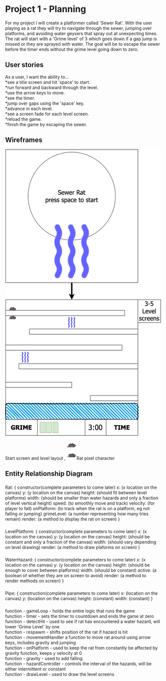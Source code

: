 # Project 1 - Planning

For my project I will create a platformer called 'Sewer Rat'.
With the user playing as a rat they will try to navigate through the sewer, jumping over platforms, and avoiding water geysers that spray out at unexpecting times. The rat will start with a 'Grime level' of 3 which goes down if a gap jump is missed or they are sprayed with water. The goal will be to escape the sewer before the timer ends without the grime level going down to zero.


## User stories
As a user, I want the ability to...  
*see a title screen and hit 'space' to start.  
*run forward and backward through the level.  
*use the arrow keys to move.  
*see the timer.  
*jump over gaps using the 'space' key.  
*advance in each level.  
*see a screen fade for each level screen.  
*reload the game.  
*finish the game by escaping the sewer.  

## Wireframes
![sewer-rat-wireframe](/sewer-rat-wireframe.png)Start screen and level layout
,
![rat](/rat.png)Rat pixel character

## Entity Relationship Diagram
###
Rat: {
    constructor(complete parameters to come later)
        x: (x location on the canvas)
        y: (y location on the canvas)
        height: (should fit between level platforms)
        width: (should be smaller than water hazards
                and only a fraction of level vertical height)
        speed: (to smoothly move and track)
        velocity: (for player to fall)
        onPlatform: (to track when the rat is on a platform, eg not falling or jumping)
        grimeLevel: (a number representing how many tries remain)
        render: (a method to display the rat on screen)
}
###
LevelPlatform: {
    constructor(complete parameters to come later)
        x: (x location on the canvas)
        y: (y location on the canvas)
        height: (should be constant and only a fraction of the canvas)
        width: (should vary depending on level drawing)
        render: (a method to draw plaforms on screen)
    }
###
WaterHazard: {
    constructor(complete parameters to come later)
        x: (x location on the canvas)
        y: (y location on the canvas)
        height: (should be enough to cover between platforms)
        width: (should be constant)
        active: (a boolean of whether they are on screen to avoid)
        render: (a method to render methods on screen)
}
###
Pipe: {
    construction(complete parameters to come later)
        x: (location on the canvas)
        y: (location on the canvas)
        height: (constant)
        width: (constant)
}
###
function - gameLoop - holds the entire logic that runs the game  
function - timer - sets the timer to countdown and ends the game at zero  
function - detectHit - used to see if rat has encountered a water hazard, will lower 'Grime Level' by one  
function - respawm - shifts position of the rat if hazard is hit  
function - movementHandler a function  to move rat around using arrow keys, includes gravity and jumping  
function - onPlatform - used to keep the rat from constantly be affected by gravity function, keeps y velocity at 0  
function - gravity - used to add falling  
function - hazardController - controls the interval of the hazards, will be either intermittent or constant  
function - drawLevel - used to draw the level screens  


